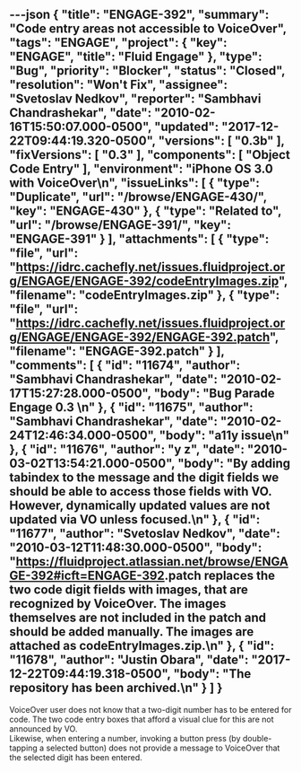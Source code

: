 ---json
{
  "title": "ENGAGE-392",
  "summary": "Code entry areas not accessible to VoiceOver",
  "tags": "ENGAGE",
  "project": {
    "key": "ENGAGE",
    "title": "Fluid Engage"
  },
  "type": "Bug",
  "priority": "Blocker",
  "status": "Closed",
  "resolution": "Won't Fix",
  "assignee": "Svetoslav Nedkov",
  "reporter": "Sambhavi Chandrashekar",
  "date": "2010-02-16T15:50:07.000-0500",
  "updated": "2017-12-22T09:44:19.320-0500",
  "versions": [
    "0.3b"
  ],
  "fixVersions": [
    "0.3"
  ],
  "components": [
    "Object Code Entry"
  ],
  "environment": "iPhone OS 3.0 with VoiceOver\n",
  "issueLinks": [
    {
      "type": "Duplicate",
      "url": "/browse/ENGAGE-430/",
      "key": "ENGAGE-430"
    },
    {
      "type": "Related to",
      "url": "/browse/ENGAGE-391/",
      "key": "ENGAGE-391"
    }
  ],
  "attachments": [
    {
      "type": "file",
      "url": "https://idrc.cachefly.net/issues.fluidproject.org/ENGAGE/ENGAGE-392/codeEntryImages.zip",
      "filename": "codeEntryImages.zip"
    },
    {
      "type": "file",
      "url": "https://idrc.cachefly.net/issues.fluidproject.org/ENGAGE/ENGAGE-392/ENGAGE-392.patch",
      "filename": "ENGAGE-392.patch"
    }
  ],
  "comments": [
    {
      "id": "11674",
      "author": "Sambhavi Chandrashekar",
      "date": "2010-02-17T15:27:28.000-0500",
      "body": "Bug Parade Engage 0.3&#x20;\n"
    },
    {
      "id": "11675",
      "author": "Sambhavi Chandrashekar",
      "date": "2010-02-24T12:46:34.000-0500",
      "body": "a11y issue\n"
    },
    {
      "id": "11676",
      "author": "y z",
      "date": "2010-03-02T13:54:21.000-0500",
      "body": "By adding tabindex to the message and the digit fields we should be able to access those fields with VO. However, dynamically updated values are not updated via VO unless focused.\n"
    },
    {
      "id": "11677",
      "author": "Svetoslav Nedkov",
      "date": "2010-03-12T11:48:30.000-0500",
      "body": "<https://fluidproject.atlassian.net/browse/ENGAGE-392#icft=ENGAGE-392>.patch replaces the two code digit fields with images, that are recognized by VoiceOver. The images themselves are not included in the patch and should be added manually. The images are attached as codeEntryImages.zip.\n"
    },
    {
      "id": "11678",
      "author": "Justin Obara",
      "date": "2017-12-22T09:44:19.318-0500",
      "body": "The repository has been archived.\n"
    }
  ]
}
---
VoiceOver user does not know that a two-digit number has to be entered for code. The two code entry boxes that afford a visual clue for this are not announced by VO.\
Likewise, when entering a number, invoking a button press (by double-tapping a selected button) does not provide a message to VoiceOver that the selected digit has been entered.

        
